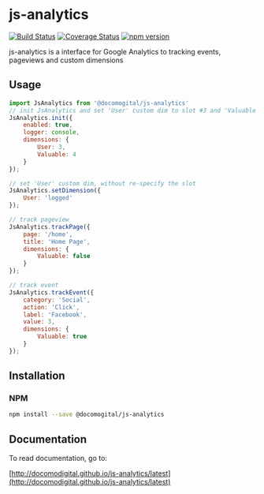 # js-analytics

[![Build Status](https://travis-ci.org/docomogital/js-analytics.svg?branch=master)](https://travis-ci.org/docomogital/js-analytics)
[![Coverage Status](https://coveralls.io/repos/github/docomogital/js-analytics/badge.svg)](https://coveralls.io/github/docomogital/js-analytics)
[![npm version](https://badge.fury.io/js/%40docomodigital%2Fjs-analytics.svg)](https://badge.fury.io/js/%40docomodigital%2Fjs-analytics)

js-analytics is a interface for Google Analytics to tracking events, pageviews and custom dimensions

## Usage
```javascript
import JsAnalytics from '@docomogital/js-analytics'
// init JsAnalytics and set 'User' custom dim to slot #3 and 'Valuable' to slot #4
JsAnalytics.init({
	enabled: true,
	logger: console,
	dimensions: {
		User: 3,
		Valuable: 4
	}
});

// set 'User' custom dim, without re-specify the slot
JsAnalytics.setDimension({
	User: 'logged'
});

// track pageview
JsAnalytics.trackPage({
	page: '/home',
	title: 'Home Page',
	dimensions: {
		Valuable: false
	}
});

// track event
JsAnalytics.trackEvent({
	category: 'Social',
	action: 'Click',
	label: 'Facebook',
	value: 3,
	dimensions: {
		Valuable: true
	}
});
```

## Installation

### NPM
```bash
npm install --save @docomogital/js-analytics
```

## Documentation

To read documentation, go to:

[http://docomodigital.github.io/js-analytics/latest](http://docomodigital.github.io/js-analytics/latest)
